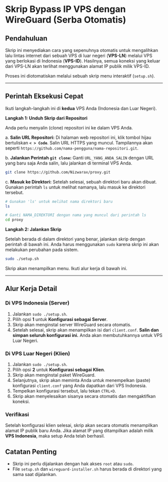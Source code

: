 # Skrip Bypass IP VPS dengan WireGuard (Serba Otomatis)

## Pendahuluan

Skrip ini menyediakan cara yang sepenuhnya otomatis untuk mengalihkan lalu lintas internet dari sebuah VPS di luar negeri (**VPS-LN**) melalui VPS yang berlokasi di Indonesia (**VPS-ID**). Hasilnya, semua koneksi yang keluar dari VPS-LN akan terlihat menggunakan alamat IP publik milik VPS-ID.

Proses ini diotomatiskan melalui sebuah skrip menu interaktif (`setup.sh`).

---

## Perintah Eksekusi Cepat

Ikuti langkah-langkah ini di **kedua** VPS Anda (Indonesia dan Luar Negeri).

**Langkah 1: Unduh Skrip dari Repositori**

Anda perlu menyalin (clone) repositori ini ke dalam VPS Anda.

a. **Salin URL Repositori:**
   Di halaman web repositori ini, klik tombol hijau bertuliskan **`< > Code`**. Salin URL HTTPS yang muncul. Tampilannya akan seperti `https://github.com/nama-pengguna/nama-repositori.git`.

b. **Jalankan Perintah `git clone`:**
   Ganti `URL_YANG_ANDA_SALIN` dengan URL yang baru saja Anda salin, lalu jalankan di terminal VPS Anda.
   ```bash
   git clone https://github.com/Nizwarax/proxy.git
   ```

c. **Masuk ke Direktori:**
   Setelah selesai, sebuah direktori baru akan dibuat. Gunakan perintah `ls` untuk melihat namanya, lalu masuk ke direktori tersebut.
   ```bash
   # Gunakan 'ls' untuk melihat nama direktori baru
   ls

   # Ganti NAMA_DIREKTORI dengan nama yang muncul dari perintah ls
   cd proxy
   ```

**Langkah 2: Jalankan Skrip**

Setelah berada di dalam direktori yang benar, jalankan skrip dengan perintah di bawah ini. Anda harus menggunakan `sudo` karena skrip ini akan melakukan perubahan pada sistem.

```bash
sudo ./setup.sh
```
Skrip akan menampilkan menu. Ikuti alur kerja di bawah ini.

---

## Alur Kerja Detail

### Di VPS Indonesia (Server)

1.  Jalankan `sudo ./setup.sh`.
2.  Pilih opsi **1** untuk **Konfigurasi sebagai Server**.
3.  Skrip akan menginstal server WireGuard secara otomatis.
4.  Setelah selesai, skrip akan menampilkan isi dari `client.conf`. **Salin dan simpan seluruh konfigurasi ini.** Anda akan membutuhkannya untuk VPS Luar Negeri.

### Di VPS Luar Negeri (Klien)

1.  Jalankan `sudo ./setup.sh`.
2.  Pilih opsi **2** untuk **Konfigurasi sebagai Klien**.
3.  Skrip akan menginstal paket WireGuard.
4.  Selanjutnya, skrip akan meminta Anda untuk menempelkan (paste) konfigurasi `client.conf` yang Anda dapatkan dari VPS Indonesia.
5.  Tempelkan konfigurasi tersebut, lalu tekan `CTRL+D`.
6.  Skrip akan menyelesaikan sisanya secara otomatis dan mengaktifkan koneksi.

### Verifikasi

Setelah konfigurasi klien selesai, skrip akan secara otomatis menampilkan alamat IP publik baru Anda. Jika alamat IP yang ditampilkan adalah milik **VPS Indonesia**, maka setup Anda telah berhasil.

## Catatan Penting

*   Skrip ini perlu dijalankan dengan hak akses `root` atau `sudo`.
*   File `setup.sh` dan `wireguard-installer.sh` harus berada di direktori yang sama saat dijalankan.
